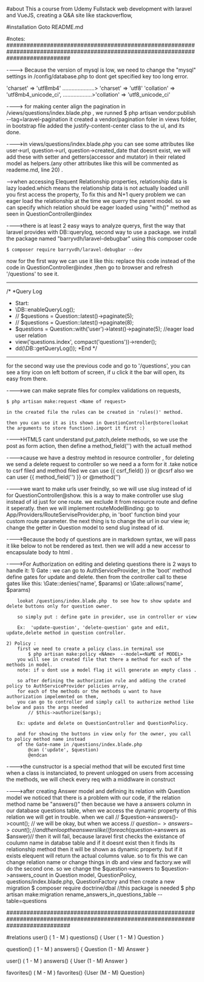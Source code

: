 #about
This a course from Udemy Fullstack web development with laravel and VueJS, creating a Q&A site like stackoverflow,

#installation
Goto README.md


#notes:
###################################################################################################################################

----> Because the version of mysql is low, we need to change the "mysql" settings in  /config/database.php to dont get specified key too long error.

'charset' => 'utf8mb4'             .....................> 'charset' => 'utf8'
'collation' => 'utf8mb4_unicode_ci', ...................>'collation' => 'utf8_unicode_ci'


----> for making center align the pagination in /views/questions/index.blade.php , we runned 
$ php artisan vendor:publish --tag=laravel-pagination
it created a vendor/pagination foler in views folder, in bootstrap file added the justify-content-center class to the ul,
and its done.


---->in views/questions/index.blade.php you can see some attributes like user->url, question->url, question->created_date that
doesnt exist, we will add these with setter and getters(accessor and mutator)
 in their related model as helpers.(any other attributes like this will be commented as
 reademe.md, line 20) .


 -->when accessing Elequent Relationship properties, relationship data is lazy loaded.which means the relationship
  data is not actually loaded unill you first access the property,
  To fix this and N+1 query problem we can eager load the relationship at the time we querry the parent model.
  so we can specify which relation should be eager loaded using  "with()" method as seen in QuestionController@index



---->there is at least 2 easy ways to analyze querys, first the way that laravel provides with DB::querylog,
second way to use a package.
we install the package named "barryvdh/laravel-debugbar" using this composer code

    $ composer require barryvdh/laravel-debugbar --dev

now for the first way we can use it like this: 
replace this code instead of the code in QuestionController@index ,then go to browser and refresh '/questions' to see it.

***
/*
*Query Log
* Start:
*    \DB::enableQueryLog();
*    // $questions = Question::latest()->paginate(5);
*    // $questions = Question::latest()->paginate(8);
*    $questions = Question::with('user')->latest()->paginate(5); //eager load user relation 
*    view('questions.index', compact('questions'))->render();
*    dd(\DB::getQueryLog());
*End
*/
***

for the second way use the previous code and go to '/questions',
you can see a tiny icon on left bottom of screen, if u click it the bar will open,
its easy from there.



---->we can make seprate files for complex validations on requests, 

    $ php artisan make:request <Name of request>

    in the created file the rules can be created in 'rules()' method.

    then you can use it as its shown in QuestionController@store(lookat the arguments to store function).import it first :)



---->HTML5 cant understand put,patch,delete methods, so we use the post as form action,
    then define a method_field('') with the actuall method



---->cause we have a destroy mehtod in resource controller , for deleting  we send a delete request to controller
    so we need a a form for it .take notice to csrf filed and method filed
    we can use {{ csrf_field() }} or @csrf 
    also we can user {{ method_field('') }}  or @method('')


---->we want to make urls user freindly, so we will use slug instead of id for QuestionController@show.
    this is a way to make controller use slug instead of id just for one route.
    we exclude it from resource route and define it seperatly.
    then we will implement routeModelBinding:
    go to App/Providers/RouteServiseProvider.php, in 'boot' function bind your custom route parameter.
    the next thing is to change the url in our view ie; change the getter in Question model to send slug instead of id.



---->Because the body of questions are in markdown syntax, we will pass it like below to not be rendered as text.
    then we will add a new accessr to encapsulate body to html .



---->For Authorization on editing and deleting questions there is 2 ways to handle it: 
    1) Gate :
        we can go to AuthServiceProvider, in the 'boot' method define gates for update and delete.
        then from the controller call to these gates like this: 
            \Gate::denies('name', $params)  or \Gate::allows('name', $params) 
        
        lookat /questions/index.blade.php  to see how to show update and delete buttons only for question owner.

        so simply put : define gate in provider, use in controller or view

        Ex:  'update-question', 'delete-question' gate and edit, update,delete method in question controller.

    2) Policy :
        first we need to create a policy class.in terminal use 
            $ php artisan make:policy <NAme>  --model=<NaME of MODEL>
        you will see in created file that there a method for each of the methods in model.
        note: if u dont use a model flag it will generate an empty class .

        so after defining the authorization rule and adding the crated policy to AuthServiceProvider policies array,
        for each of the methods or the methods u want to have authorization impelemnted on them,
        you can go to controller and simply call to authorize method like below and pass the args needed
            // $this->authorize($args);
        
        Ex: update and delete on QuestionController and QuestionPolicy.

        and for showing the buttons in view only for the owner, you call to policy method name instead 
        of the Gate-name in /questions/index.blade.php 
            @can ('update', $question)
            @endcan



---->the cunstructor is a special method that will be excuted first time when a class is instanciated,
    to prevent unlogged on users from accessing the methods, we will check every req with a middlware in construct

---->after creating Answer model and defining its relation with Question model we noticed that there is a problem with our code,
    if the relation method name be "answers()" then because we have a answers column in our database questions table,
    when we access the dynamic property of this relation we will get in trouble.
    when we call // $question->answers()->count(); // we will be okay, but when we access 
    // $question->answers->count();// and then loop the answers like //foreach ($question->answers as $answer)// then it will fail,
    because laravel first checks the existance of coulumn name in databse table and if it doesnt exist then it finds
    its relationship method then it will be shown as dynamic property. but if it exists elequent will return the actual 
    columns value.
    so to fix this we can change relation name or change things in db and view and factory.we will do the second one.
    so we change the $question->answers to $question->answers_count  in Question model, 
    QuestionPolicy, questions/index.blade.php, QuestionFactory
    and then create a new migration 
        $ composer require doctrine/dbal //this package is needed
        $ php artisan make:migration rename_answers_in_questions_table --table=questions

###################################################################################################################################

#relations
user() ( 1 - M ) questions() { User ( 1 - M ) Question }

question() ( 1 - M ) answers() { Question (1 - M) Answer }

user() ( 1 - M ) answers() { User (1 - M) Answer }

favorites() ( M - M ) favorites() {User (M - M) Question}

